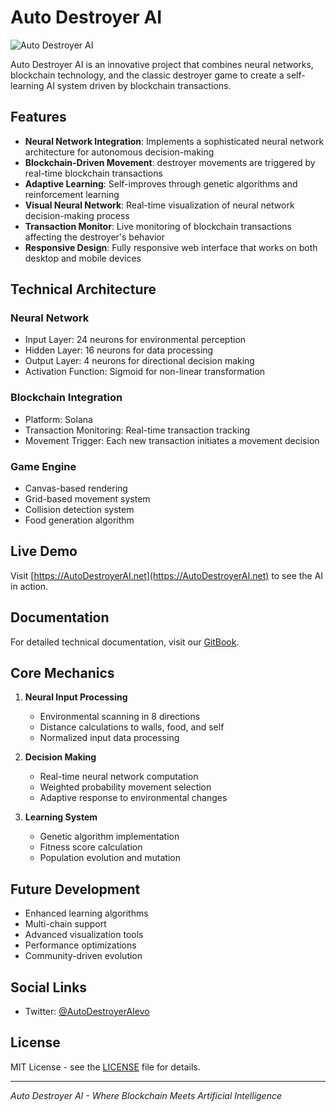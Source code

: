# Auto Destroyer AI

![Auto Destroyer AI](https://raw.githubusercontent.com/xbym/destroyer/main/preview.png)

Auto Destroyer AI is an innovative project that combines neural networks, blockchain technology, and the classic destroyer game to create a self-learning AI system driven by blockchain transactions.

## Features

- **Neural Network Integration**: Implements a sophisticated neural network architecture for autonomous decision-making
- **Blockchain-Driven Movement**: destroyer movements are triggered by real-time blockchain transactions
- **Adaptive Learning**: Self-improves through genetic algorithms and reinforcement learning
- **Visual Neural Network**: Real-time visualization of neural network decision-making process
- **Transaction Monitor**: Live monitoring of blockchain transactions affecting the destroyer's behavior
- **Responsive Design**: Fully responsive web interface that works on both desktop and mobile devices

## Technical Architecture

### Neural Network
- Input Layer: 24 neurons for environmental perception
- Hidden Layer: 16 neurons for data processing
- Output Layer: 4 neurons for directional decision making
- Activation Function: Sigmoid for non-linear transformation

### Blockchain Integration
- Platform: Solana
- Transaction Monitoring: Real-time transaction tracking
- Movement Trigger: Each new transaction initiates a movement decision

### Game Engine
- Canvas-based rendering
- Grid-based movement system
- Collision detection system
- Food generation algorithm

## Live Demo

Visit [https://AutoDestroyerAI.net](https://AutoDestroyerAI.net) to see the AI in action.

## Documentation

For detailed technical documentation, visit our [GitBook](https://docs.AutoDestroyerAI.net).

## Core Mechanics

1. **Neural Input Processing**
   - Environmental scanning in 8 directions
   - Distance calculations to walls, food, and self
   - Normalized input data processing

2. **Decision Making**
   - Real-time neural network computation
   - Weighted probability movement selection
   - Adaptive response to environmental changes

3. **Learning System**
   - Genetic algorithm implementation
   - Fitness score calculation
   - Population evolution and mutation

## Future Development

- Enhanced learning algorithms
- Multi-chain support
- Advanced visualization tools
- Performance optimizations
- Community-driven evolution

## Social Links

- Twitter: [@AutoDestroyerAIevo](https://x.com/AutoDestroyerai)

## License

MIT License - see the [LICENSE](LICENSE) file for details.

---

*Auto Destroyer AI - Where Blockchain Meets Artificial Intelligence*
